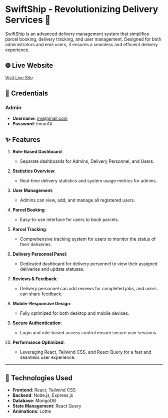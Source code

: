 # SwiftShip - Revolutionizing Delivery Services 🚀

SwiftShip is an advanced delivery management system that simplifies parcel booking, delivery tracking, and user management. Designed for both administrators and end-users, it ensures a seamless and efficient delivery experience.

## 🌐 Live Website
[Visit Live Site](https://swiftships.netlify.app)

## 🔑 Credentials
### Admin
- **Username**: im@gmail.com
- **Password**: Imran1#


## ✨ Features

1. **Role-Based Dashboard**:
   - Separate dashboards for Admins, Delivery Personnel, and Users.

2. **Statistics Overview**:
   - Real-time delivery statistics and system usage metrics for admins.

3. **User Management**:
   - Admins can view, add, and manage all registered users.

4. **Parcel Booking**:
   - Easy-to-use interface for users to book parcels.

5. **Parcel Tracking**:
   - Comprehensive tracking system for users to monitor the status of their deliveries.

6. **Delivery Personnel Panel**:
   - Dedicated dashboard for delivery personnel to view their assigned deliveries and update statuses.

7. **Reviews & Feedback**:
   - Delivery personnel can add reviews for completed jobs, and users can share feedback.

8. **Mobile-Responsive Design**:
   - Fully optimized for both desktop and mobile devices.

9. **Secure Authentication**:
   - Login and role-based access control ensure secure user sessions.

10. **Performance Optimized**:
    - Leveraging React, Tailwind CSS, and React Query for a fast and seamless user experience.

---

## 🚀 Technologies Used
- **Frontend**: React, Tailwind CSS
- **Backend**: Node.js, Express.js
- **Database**: MongoDB
- **State Management**: React Query
- **Animations**: Lottie




